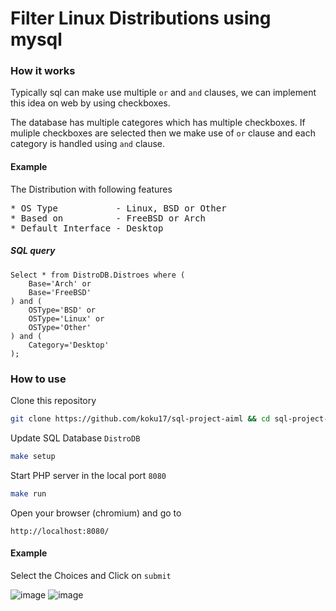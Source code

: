 # Filter Linux Distributions using mysql

### How it works
Typically sql can make use multiple `or` and `and` clauses, we can implement this idea on web by using
checkboxes.<br/>

The database has multiple categores which has multiple checkboxes. If muliple checkboxes are selected then we
make use of `or` clause and each category is handled using `and` clause.

#### Example
The Distribution with following features
<pre>
* OS Type           - Linux, BSD or Other
* Based on          - FreeBSD or Arch
* Default Interface - Desktop
</pre>

##### SQL query
```mysql
Select * from DistroDB.Distroes where (
	Base='Arch' or
	Base='FreeBSD'
) and (
	OSType='BSD' or
	OSType='Linux' or
	OSType='Other'
) and (
	Category='Desktop'
);
```
### How to use
Clone this repository

```bash
git clone https://github.com/koku17/sql-project-aiml && cd sql-project-aiml/
```

Update SQL Database `DistroDB`

```bash
make setup
```

Start PHP server in the local port `8080`

```bash
make run
```

Open your browser (chromium) and go to

```
http://localhost:8080/
```

#### Example
Select the Choices and Click on `submit`

![image](ld1.png)
![image](ld2.png)
